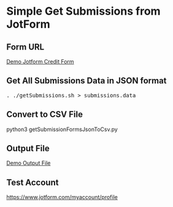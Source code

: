 # Simple Get Submissions from JotForm

## Form URL
[Demo Jotform Credit Form](https://form.jotform.com/222564276594162)

## Get All Submissions Data in JSON format
<pre>
. ./getSubmissions.sh > submissions.data     
</pre>

## Convert to CSV File
python3 getSubmissionFormsJsonToCsv.py

## Output File
[Demo Output File](./submissionForms.csv)

## Test Account 

https://www.jotform.com/myaccount/profile

